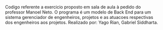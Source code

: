 
Codigo referente a exercicio proposto em sala de aula à pedido do professor Manoel Neto.
O programa é um modelo de Back End para um sistema gerenciador de engenheiros, projetos e as atuacoes respectivas dos engenheiros aos projetos.
Realizado por: Yago Rian, Gabriel Siddharta.
